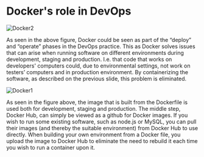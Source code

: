 # Docker's role in DevOps

![Docker2](/katacoda-scenarios/dockertutorial/images/2.png)

As seen in the above figure, Docker could be seen as part of the “deploy” and “operate” phases in the DevOps practice. This as Docker solves issues that can arise when running software on different environments during development, staging and production. I.e. that code that works on developers' computers could, due to environmental settings, not work on testers’ computers and in production environment. By containerizing the software, as described on the previous slide, this problem is eliminated.

![Docker1](/katacoda-scenarios/dockertutorial/images/images/3.png)

As seen in the figure above, the image that is built from the Dockerfile is used both for development, staging and production. The middle step, Docker Hub, can simply be viewed as a github for Docker images. If you wish to run some existing software, such as node.js or MySQL, you can pull their images (and thereby the suitable environment) from Docker Hub to use directly. When building your own environment from a Docker file, you upload the image to Docker Hub to eliminate the need to rebuild it each time you wish to run a container upon it.
